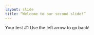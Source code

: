 ```yaml
---
layout: slide
title: “Welcome to our second slide!”
---
```

Your test #1
Use the left arrow to go back!
